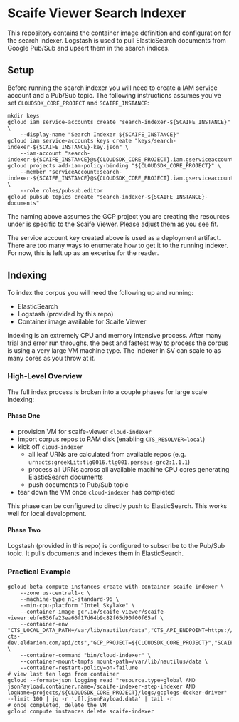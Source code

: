 # Scaife Viewer Search Indexer

This repository contains the container image definition and configuration for the search indexer. Logstash is used to pull ElasticSearch documents from Google Pub/Sub and upsert them in the search indices.

## Setup

Before running the search indexer you will need to create a IAM service account and a Pub/Sub topic. The following instructions assumes you've set `CLOUDSDK_CORE_PROJECT` and
`SCAIFE_INSTANCE`:

    mkdir keys
    gcloud iam service-accounts create "search-indexer-${SCAIFE_INSTANCE}" \
        --display-name "Search Indexer ${SCAIFE_INSTANCE}"
    gcloud iam service-accounts keys create "keys/search-indexer-${SCAIFE_INSTANCE}-key.json" \
        --iam-account "search-indexer-${SCAIFE_INSTANCE}@${CLOUDSDK_CORE_PROJECT}.iam.gserviceaccount.com"
    gcloud projects add-iam-policy-binding "${CLOUDSDK_CORE_PROJECT}" \
        --member "serviceAccount:search-indexer-${SCAIFE_INSTANCE}@${CLOUDSDK_CORE_PROJECT}.iam.gserviceaccount.com" \
        --role roles/pubsub.editor
    gcloud pubsub topics create "search-indexer-${SCAIFE_INSTANCE}-documents"

The naming above assumes the GCP project you are creating the resources under is specific to the Scaife Viewer. Please adjust them as you see fit.

The service account key created above is used as a deployment artifact. There are too many
ways to enumerate how to get it to the running indexer. For now, this is left up as an
excerise for the reader.

## Indexing

To index the corpus you will need the following up and running:

* ElasticSearch
* Logstash (provided by this repo)
* Container image available for Scaife Viewer

Indexing is an extremely CPU and memory intensive process. After many trial and error run throughs, the best and fastest way to process the corpus is using a very large VM machine type. The indexer in SV can scale to as many cores as you throw at it.

### High-Level Overview

The full index process is broken into a couple phases for large scale indexing:

#### Phase One

* provision VM for scaife-viewer `cloud-indexer`
* import corpus repos to RAM disk (enabling `CTS_RESOLVER=local`)
* kick off `cloud-indexer`
  * all leaf URNs are calculated from available repos (e.g.
    `urn:cts:greekLit:tlg0016.tlg001.perseus-grc2:1.1.1`)
  * process all URNs across all available machine CPU cores generating
    ElasticSearch documents
  * push documents to Pub/Sub topic
* tear down the VM once `cloud-indexer` has completed

This phase can be configured to directly push to ElasticSearch. This works well for local development.

#### Phase Two

Logstash (provided in this repo) is configured to subscribe to the Pub/Sub topic. It pulls documents and indexes them in ElasticSearch.

### Practical Example

    gcloud beta compute instances create-with-container scaife-indexer \
        --zone us-central1-c \
        --machine-type n1-standard-96 \
        --min-cpu-platform "Intel Skylake" \
        --container-image gcr.io/scaife-viewer/scaife-viewer:ebfe836fa23ea66f17d64b9c82f65d90f00f65af \
        --container-env "CTS_LOCAL_DATA_PATH=/var/lib/nautilus/data","CTS_API_ENDPOINT=https://scaife-cts-dev.eldarion.com/api/cts","GCP_PROJECT=${CLOUDSDK_CORE_PROJECT}","SCAIFE_INSTANCE=dev" \
        --container-command "bin/cloud-indexer" \
        --container-mount-tmpfs mount-path=/var/lib/nautilus/data \
        --container-restart-policy=on-failure
    # view last ten logs from container
    gcloud --format=json logging read "resource.type=global AND jsonPayload.container.name=/scaife-indexer-step-indexer AND logName=projects/${CLOUDSDK_CORE_PROJECT}/logs/gcplogs-docker-driver" --limit 100 | jq -r '.[].jsonPayload.data' | tail -r
    # once completed, delete the VM
    gcloud compute instances delete scaife-indexer
